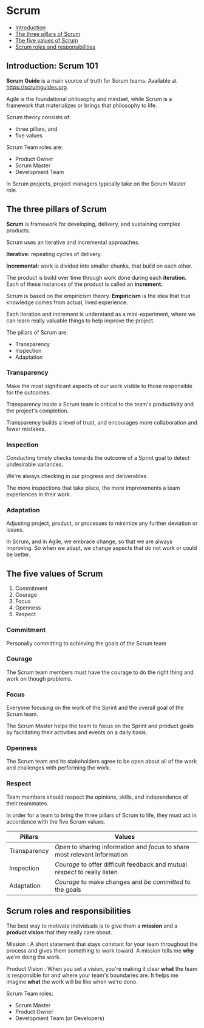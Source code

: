 # Scrum

- [Introduction](#introduction-scrum-101)
- [The three pillars of Scrum](#the-three-pillars-of-scrum)
- [The five values of Scrum](#the-five-values-of-scrum)
- [Scrum roles and responsibilities](#scrum-roles-and-responsibilities)

## Introduction: Scrum 101

**Scrum Guide** is a main source of truth for Scrum teams. Available at https://scrumguides.org.

Agile is the foundational philosophy and mindset, while Scrum is a framework that materializes or brings that philosophy to life.

Scrum theory consists of:

- three pillars, and
- five values

Scrum Team roles are:

- Product Owner
- Scrum Master
- Development Team

In Scrum projects, project managers typically take on the Scrum Master role.

## The three pillars of Scrum

**Scrum** is framework for developing, delivery, and sustaining complex products.

Scrum uses an iterative and incremental approaches.

**Iterative:** repeating cycles of delivery.

**Incremental:** work is divided into smaller chunks, that build on each other.

The product is build over time through work done during each **iteration.** Each of these instances of the product is called an **increment.**

Scrum is based on the empiricism theory. **Empiricism** is the idea that true knowledge comes from actual, lived experience.

Each iteration and increment is understand as a mini-experiment, where we can learn really valuable things to help improve the project.

The pillars of Scrum are:

- Transparency
- Inspection
- Adaptation

### Transparency

Make the most significant aspects of our work visible to those responsible for the outcomes.

Transparency inside a Scrum team is critical to the team's productivity and the project's completion.

Transparency builds a level of trust, and encourages more collaboration and fewer mistakes.

### Inspection

Conducting timely checks towards the outcome of a Sprint goal to detect undesirable variances.

We're always checking in our progress and deliverables.

The more inspections that take place, the more improvements a team experiences in their work.

### Adaptation

Adjusting project, product, or processes to minimize any further deviation or issues.

In Scrum, and in Agile, we embrace change, so that we are always improving. So when we adapt, we change aspects that do not work or could be better.

## The five values of Scrum

1. Commitment
2. Courage
3. Focus
4. Openness
5. Respect

### Commitment

Personally committing to achieving the goals of the Scrum team

### Courage

The Scrum team members must have the courage to do the right thing and work on though problems.

### Focus

Everyone focusing on the work of the Sprint and the overall goal of the Scrum team.

The Scrum Master helps the team to focus on the Sprint and product goals by facilitating their activities and events on a daily basis.

### Openness

The Scrum team and its stakeholders agree to be open about all of the work and challenges with performing the work.

### Respect

Team members should respect the opinions, skills, and independence of their teammates.

In order for a team to bring the three pillars of Scrum to life, they must act in accordance with the five Scrum values.

| Pillars | Values |
|---------|--------|
| Transparency| *Open* to sharing information and *focus* to share most relevant information |
| Inspection | *Courage* to offer difficult feedback and mutual *respect* to really listen |
| Adaptation | *Courage* to make changes and *be committed* to the goals |

## Scrum roles and responsibilities

The best way to motivate individuals is to give them a **mission** and a **product vision** that they really care about.

Mission
: A short statement that stays constant for your team throughout the process and gives them something to work toward. A mission tells me **why** we're doing the work.

Product Vision
: When you set a vision, you're making it clear **what** the team is responsible for and where your team's boundaries are. It helps me imagine **what** the work will be like when we're done.

Scrum Team roles:

- Scrum Master
- Product Owner
- Development Team (or Developers)
